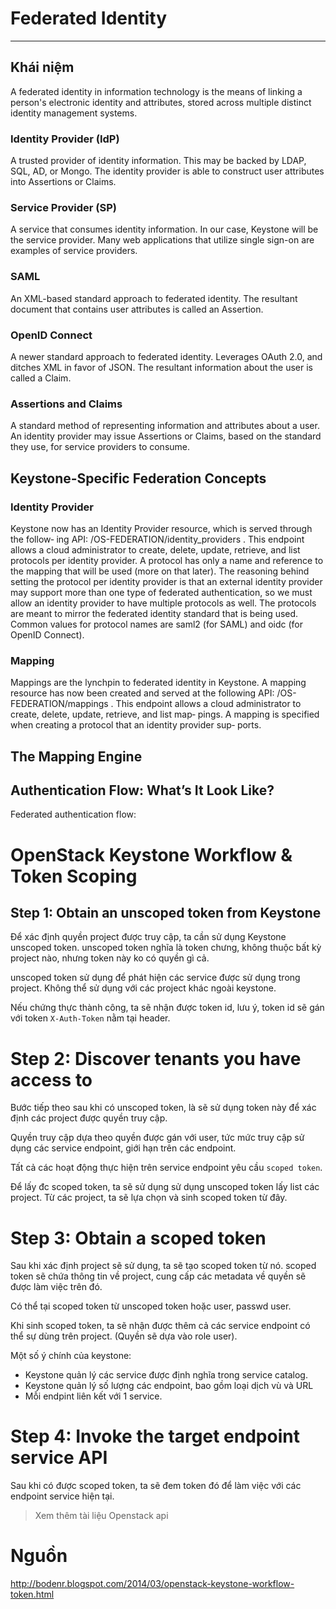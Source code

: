 # Federated Identity
---
## Khái niệm

A federated identity in information technology is the means of linking a person's electronic identity and attributes, stored across multiple distinct identity management systems.

### Identity Provider (IdP)
A trusted provider of identity information. This may be backed by LDAP, SQL, AD, or Mongo. The identity provider is able to construct user attributes into Assertions or Claims.

### Service Provider (SP)

A service that consumes identity information. In our case, Keystone will be the service provider. Many web applications that utilize single sign-on are examples of service providers.

### SAML
An XML-based standard approach to federated identity. The resultant document that contains user attributes is called an Assertion.

### OpenID Connect
A newer standard approach to federated identity. Leverages OAuth 2.0, and ditches XML in favor of JSON. The resultant information about the user is called a Claim.

### Assertions and Claims
A standard method of representing information and attributes about a user. An identity provider may issue Assertions or Claims, based on the standard they use, for service providers to consume.

## Keystone-Specific Federation Concepts

### Identity Provider

Keystone now has an Identity Provider resource, which is served through the follow‐
ing API: /OS-FEDERATION/identity_providers .
This endpoint allows a cloud administrator to create, delete, update, retrieve, and list protocols per identity provider. A protocol has only a name and reference to the mapping that will be used (more on that later). The reasoning behind setting the protocol per identity provider is that an external identity provider may support more than one type of federated authentication, so we must allow an identity provider to have multiple protocols as well. The protocols are meant to mirror the federated identity standard that is being used. Common values for protocol names are saml2 (for SAML) and oidc (for OpenID Connect).

### Mapping

Mappings are the lynchpin to federated identity in Keystone. A mapping resource has now been created and served at the following API: /OS-FEDERATION/mappings . This endpoint allows a cloud administrator to create, delete, update, retrieve, and list map‐ pings. A mapping is specified when creating a protocol that an identity provider sup‐ ports.

## The Mapping Engine



## Authentication Flow: What’s It Look Like?

Federated authentication flow:


# OpenStack Keystone Workflow & Token Scoping

## Step 1: Obtain an unscoped token from Keystone
Để xác định quyền project được truy cập, ta cần sử dụng Keystone unscoped token. unscoped token nghĩa là token chưng, không thuộc bất kỳ project nào, nhưng token này ko có quyền gì cả.

unscoped token sử dụng để phát hiện các service được sử dụng trong project. Không thể sử dụng với các project khác ngoài keystone.

Nếu chứng thực thành công, ta sẽ nhận được token id, lưu ý, token id sẽ gán với token `X-Auth-Token` nằm tại header. 

# Step 2: Discover tenants you have access to
Bước tiếp theo sau khi có unscoped token, là sẽ sử dụng token này để xác định các project được quyền truy cập. 

Quyền truy cập dựa theo quyền được gán với user, tức mức truy cập sử dụng các service endpoint, giới hạn trên các endpoint.  

Tất cả các hoạt động thực hiện trên service endpoint yêu cầu `scoped token`. 

Để lấy đc scoped token, ta sẽ sử dụng sử dụng unscoped token lấy list các project. Từ các project, ta sẽ lựa chọn và sinh scoped token từ đây.


# Step 3: Obtain a scoped token
Sau khi xác định project sẽ sử dụng, ta sẽ tạo scoped token từ nó. scoped token sẽ chứa thông tin về project, cung cấp các metadata về quyền sẽ được làm việc trên đó.

Có thể tại scoped token từ unscoped token hoặc user, passwd user.

Khi sinh scoped token, ta sẽ nhận được thêm cả các service endpoint có thể sự dùng trên project. (Quyền sẽ dựa vào role user).

Một số ý chính của keystone:
- Keystone quản lý các service được định nghĩa trong service catalog. 
- Keystone quản lý số lượng các endpoint, bao gồm loại dịch vù và URL
- Mỗi endpint liên kết với 1 service.

# Step 4: Invoke the target endpoint service API
Sau khi có được scoped token, ta sẽ đem token đó để làm việc với các endpoint service hiện tại.

> Xem thêm tài liệu Openstack api 

# Nguồn
http://bodenr.blogspot.com/2014/03/openstack-keystone-workflow-token.html
